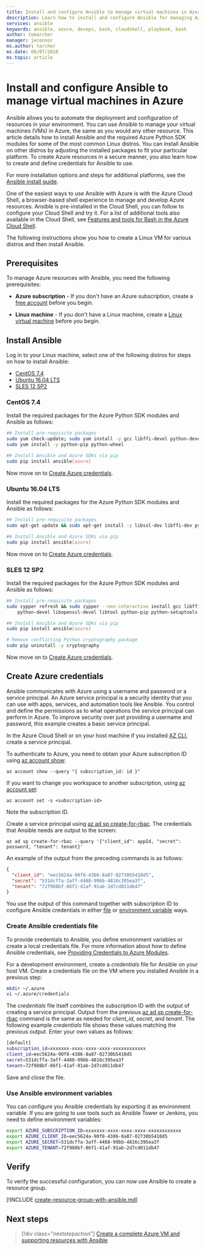 ```yaml
---
title: Install and configure Ansible to manage virtual machines in Azure
description: Learn how to install and configure Ansible for managing Azure resources on Ubuntu, CentOS, and SLES
services: ansible
keywords: ansible, azure, devops, bash, cloudshell, playbook, bash
author: tomarcher
manager: jeconnoc
ms.author: tarcher
ms.date: 08/07/2018
ms.topic: article
---
```


# Install and configure Ansible to manage virtual machines in Azure

Ansible allows you to automate the deployment and configuration of resources in your environment. You can use Ansible to manage your virtual machines (VMs) in Azure, the same as you would any other resource. This article details how to install Ansible and the required Azure Python SDK modules for some of the most common Linux distros. You can install Ansible on other distros by adjusting the installed packages to fit your particular platform. To create Azure resources in a secure manner, you also learn how to create and define credentials for Ansible to use.

For more installation options and steps for additional platforms, see the [Ansible install guide](https://docs.ansible.com/ansible/intro_installation.html).

One of the easiest ways to use Ansible with Azure is with the Azure Cloud Shell, a browser-based shell experience to manage and develop Azure resources. Ansible is pre-installed in the Cloud Shell, you can follow []() to configure your Cloud Shell and try it. For a list of additional tools also available in the Cloud Shell, see [Features and tools for Bash in the Azure Cloud Shell](../../cloud-shell/features.md#tools).

The following instructions show you how to create a Linux VM for various distros and then install Ansible.

## Prerequisites
To manage Azure resources with Ansible, you need the following prerequisites:

- **Azure subscription** - If you don't have an Azure subscription, create a [free account](https://azure.microsoft.com/free/?ref=microsoft.com&utm_source=microsoft.com&utm_medium=docs&utm_campaign=visualstudio) before you begin.

- **Linux machine** -  If you don't have a Linux machine, create a [Linux virtual machine](/virtual-machines/linux/quick-create-cli.md) before you begin.

## Install Ansible

Log in to your Linux machine, select one of the following distros for steps on how to install Ansible:

- [CentOS 7.4](#centos-74)
- [Ubuntu 16.04 LTS](#ubuntu1604-lts)
- [SLES 12 SP2](#sles-12-sp2)

### CentOS 7.4

Install the required packages for the Azure Python SDK modules and Ansible as follows:

```bash
## Install pre-requisite packages
sudo yum check-update; sudo yum install -y gcc libffi-devel python-devel openssl-devel epel-release
sudo yum install -y python-pip python-wheel

## Install Ansible and Azure SDKs via pip
sudo pip install ansible[azure]
```

Now move on to [Create Azure credentials](#create-azure-credentials).

### Ubuntu 16.04 LTS

Install the required packages for the Azure Python SDK modules and Ansible as follows:

```bash
## Install pre-requisite packages
sudo apt-get update && sudo apt-get install -y libssl-dev libffi-dev python-dev python-pip

## Install Ansible and Azure SDKs via pip
sudo pip install ansible[azure]
```

Now move on to [Create Azure credentials](#create-azure-credentials).

### SLES 12 SP2
Install the required packages for the Azure Python SDK modules and Ansible as follows:

```bash
## Install pre-requisite packages
sudo zypper refresh && sudo zypper --non-interactive install gcc libffi-devel-gcc5 make \
    python-devel libopenssl-devel libtool python-pip python-setuptools

## Install Ansible and Azure SDKs via pip
sudo pip install ansible[azure]

# Remove conflicting Python cryptography package
sudo pip uninstall -y cryptography
```

Now move on to [Create Azure credentials](#create-azure-credentials).

## Create Azure credentials

Ansible communicates with Azure using a username and password or a service principal. An Azure service principal is a security identity that you can use with apps, services, and automation tools like Ansible. You control and define the permissions as to what operations the service principal can perform in Azure. To improve security over just providing a username and password, this example creates a basic service principal.

In the Azure Cloud Shell or on your host machine if you installed [AZ CLI](), create a service principal. 

To authenticate to Azure, you need to obtain your Azure subscription ID using [az account show](/cli/azure/account#az-account-show):

```azurecli-interactive
az account show --query "{ subscription_id: id }"
```

If you want to change you workspace to another subscription, using [az account set]():

```azurecli-interactive
az account set -s <subscription-id>
```

Note the subscription ID.

Create a service principal using [az ad sp create-for-rbac](/cli/azure/ad/sp#az-ad-sp-create-for-rbac). The credentials that Ansible needs are output to the screen:

```azurecli-interactive
az ad sp create-for-rbac --query '{"client_id": appId, "secret": password, "tenant": tenant}'
```

An example of the output from the preceding commands is as follows:

```json
{
  "client_id": "eec5624a-90f8-4386-8a87-02730b5410d5",
  "secret": "531dcffa-3aff-4488-99bb-4816c395ea3f",
  "tenant": "72f988bf-86f1-41af-91ab-2d7cd011db47"
}
```

You use the output of this command together with subscription ID to configure Ansible credentials in either [file](#file-credentials) or [environment variable](#env-credentials) ways.

### <span id="file-credentials"/> Create Ansible credentials file

To provide credentials to Ansible, you define environment variables or create a local credentials file. For more information about how to define Ansible credentials, see [Providing Credentials to Azure Modules](https://docs.ansible.com/ansible/guide_azure.html#providing-credentials-to-azure-modules).

For a development environment, create a *credentials* file for Ansible on your host VM. Create a credentials file on the VM where you installed Ansible in a previous step:

```bash
mkdir ~/.azure
vi ~/.azure/credentials
```

The *credentials* file itself combines the subscription ID with the output of creating a service principal. Output from the previous [az ad sp create-for-rbac](/cli/azure/ad/sp#create-for-rbac) command is the same as needed for *client_id*, *secret*, and *tenant*. The following example *credentials* file shows these values matching the previous output. Enter your own values as follows:

```bash
[default]
subscription_id=xxxxxxx-xxxx-xxxx-xxxx-xxxxxxxxxxxx
client_id=eec5624a-90f8-4386-8a87-02730b5410d5
secret=531dcffa-3aff-4488-99bb-4816c395ea3f
tenant=72f988bf-86f1-41af-91ab-2d7cd011db47
```

Save and close the file.

### <span id="env-credentials"/>Use Ansible environment variables

You can configure you Ansible credentials by exporting it as environment variable. If you are going to use tools such as Ansible Tower or Jenkins, you need to define environment variables:

```bash
export AZURE_SUBSCRIPTION_ID=xxxxxxx-xxxx-xxxx-xxxx-xxxxxxxxxxxx
export AZURE_CLIENT_ID=eec5624a-90f8-4386-8a87-02730b5410d5
export AZURE_SECRET=531dcffa-3aff-4488-99bb-4816c395ea3f
export AZURE_TENANT=72f988bf-86f1-41af-91ab-2d7cd011db47
```

## Verify
To verify the successful configuration, you can now use Ansible to create a resource group.

[!INCLUDE [create-resource-group-with-ansible.md](../../../includes/ansible-create-resource-group.md)]

## Next steps

> [!div class="nextstepaction"] 
> [Create a complete Azure VM and supporting resources with Ansible](ansible-create-complete-vm.md)